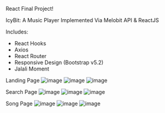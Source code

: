 React Final Project!

IcyBit: A Music Player
Implemented Via Melobit API & ReactJS

Includes:
- React Hooks
- Axios
- React Router
- Responsive Design (Bootstrap v5.2)
- Jalali Moment

Landing Page
![image](https://user-images.githubusercontent.com/67589592/213361419-f0e02af0-5865-4eb0-bed0-2f47e5652e3c.png)
![image](https://user-images.githubusercontent.com/67589592/213362337-e6f1dc62-7b7b-4d29-93c9-3f937dd45de1.png) ![image](https://user-images.githubusercontent.com/67589592/213362406-670a8f30-1b6c-403e-95ea-60187f244e2a.png)

Search Page
![image](https://user-images.githubusercontent.com/67589592/213361562-19f6a184-86d1-4b22-a50b-c01c50761dae.png)
![image](https://user-images.githubusercontent.com/67589592/213362545-26d969ea-66e9-4e2b-af6b-54b1b782f6e8.png) ![image](https://user-images.githubusercontent.com/67589592/213362481-590b8401-3471-4d33-853e-ebcace904445.png)

Song Page
![image](https://user-images.githubusercontent.com/67589592/213362244-e3878ac5-26c7-44b0-9724-9c7637396b26.png)
![image](https://user-images.githubusercontent.com/67589592/213362722-67c5919a-7ea7-47d4-aab8-0d5e1b9a19e1.png) ![image](https://user-images.githubusercontent.com/67589592/213363108-28e9cd54-8825-4966-8e32-7449fc871183.png)
